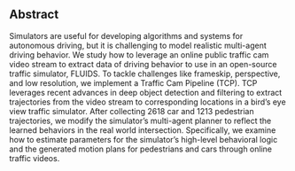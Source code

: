 ## Abstract

Simulators are useful for developing algorithms
and systems for autonomous driving, but it is challenging to
model realistic multi-agent driving behavior. We study how
to leverage an online public traffic cam video stream to
extract data of driving behavior to use in an open-source
traffic simulator, FLUIDS. To tackle challenges like frameskip,
perspective, and low resolution, we implement a Traffic
Cam Pipeline (TCP). TCP leverages recent advances in deep
object detection and filtering to extract trajectories from the
video stream to corresponding locations in a bird’s eye view
traffic simulator. After collecting 2618 car and 1213 pedestrian
trajectories, we modify the simulator’s multi-agent planner to
reflect the learned behaviors in the real world intersection.
Specifically, we examine how to estimate parameters for the
simulator’s high-level behavioral logic and the generated motion
plans for pedestrians and cars through online traffic videos.